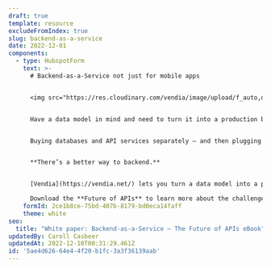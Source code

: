 ```yaml
---
draft: true
template: resource
excludeFromIndex: true
slug: backend-as-a-service
date: 2022-12-01
components:
  - type: HubspotForm
    text: >-
      # Backend-as-a-Service not just for mobile apps


      <img src="https://res.cloudinary.com/vendia/image/upload/f_auto,q_90/v1669844608/frame_sqytcq.webp" alt="" class="image-float-right" width="150" />


      Have a data model in mind and need to turn it into a production business API that you can deploy across departments, regions, clouds, and partners?


      Buying databases and API services separately – and then plugging them together yourself is costly, error-prone, time-consuming, and requires a team. To make matters worse, the biggest weakness of API services today is that they can’t “remember” anything, which makes managing shared data even more difficult.


      **There’s a better way to backend.**


      [Vendia](https://vendia.net/) lets you turn a data model into a production-grade, fault-tolerant, scalable, cloud-hosted Smart API in under 10 minutes – with 100% of your database and file storage needs to be included – for no additional effort.

      Download the **Future of APIs** to learn more about the challenges of building modern backends with traditional APIs, and how to overcome them rapidly.
    formId: 2ce1b8ce-75bd-407b-8179-bd0eca14faff
    theme: white
seo:
  title: "White paper: Backend-as-a-Service – The Future of APIs eBook"
updatedBy: Caroll Casbeer
updatedAt: 2022-12-10T00:31:29.461Z
id: '5ae4d626-64e4-4f20-b1fc-3a3f36139aab'
---
```


